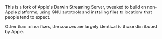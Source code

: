 This is a fork of Apple's Darwin Streaming Server, tweaked to
build on non-Apple platforms, using GNU autotools and installing
files to locations that people tend to expect.

Other than minor fixes, the sources are largely identical to those
distributed by Apple.
